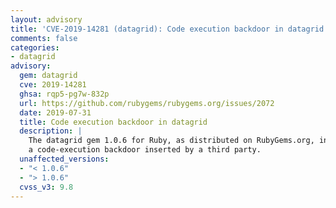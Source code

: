 ```yaml
---
layout: advisory
title: 'CVE-2019-14281 (datagrid): Code execution backdoor in datagrid'
comments: false
categories:
- datagrid
advisory:
  gem: datagrid
  cve: 2019-14281
  ghsa: rqp5-pg7w-832p
  url: https://github.com/rubygems/rubygems.org/issues/2072
  date: 2019-07-31
  title: Code execution backdoor in datagrid
  description: |
    The datagrid gem 1.0.6 for Ruby, as distributed on RubyGems.org, included
    a code-execution backdoor inserted by a third party.
  unaffected_versions:
  - "< 1.0.6"
  - "> 1.0.6"
  cvss_v3: 9.8
---
```

